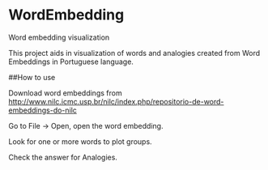 # WordEmbedding
Word embedding visualization

This project aids in visualization of words and analogies created from Word Embeddings in Portuguese language.

##How to use

Download word embeddings from
http://www.nilc.icmc.usp.br/nilc/index.php/repositorio-de-word-embeddings-do-nilc

Go to File -> Open, open the word embedding.

Look for one or more words to plot groups.

Check the answer for Analogies.
